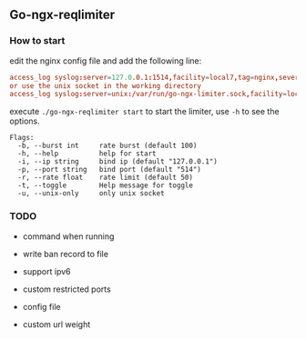 ## Go-ngx-reqlimiter

### How to start

edit the nginx config file and add the following line:

```conf
access_log syslog:server=127.0.0.1:1514,facility=local7,tag=nginx,severity=info;
or use the unix socket in the working directory
access_log syslog:server=unix:/var/run/go-ngx-limiter.sock,facility=local7,tag=nginx,severity=info;
```

execute `./go-ngx-reqlimiter start` to start the limiter, use `-h` to see the options.

```
Flags:
  -b, --burst int     rate burst (default 100)
  -h, --help          help for start
  -i, --ip string     bind ip (default "127.0.0.1")
  -p, --port string   bind port (default "514")
  -r, --rate float    rate limit (default 50)
  -t, --toggle        Help message for toggle
  -u, --unix-only     only unix socket
``` 

### TODO 

- command when running

- write ban record to file

- support ipv6

- custom restricted ports

- config file

- custom url weight